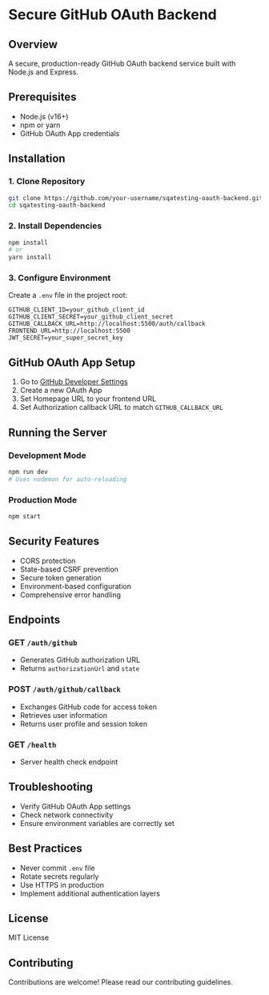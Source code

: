 # Secure GitHub OAuth Backend

## Overview
A secure, production-ready GitHub OAuth backend service built with Node.js and Express.

## Prerequisites
- Node.js (v16+)
- npm or yarn
- GitHub OAuth App credentials

## Installation

### 1. Clone Repository
```bash
git clone https://github.com/your-username/sqatesting-oauth-backend.git
cd sqatesting-oauth-backend
```

### 2. Install Dependencies
```bash
npm install
# or
yarn install
```

### 3. Configure Environment
Create a `.env` file in the project root:
```
GITHUB_CLIENT_ID=your_github_client_id
GITHUB_CLIENT_SECRET=your_github_client_secret
GITHUB_CALLBACK_URL=http://localhost:5500/auth/callback
FRONTEND_URL=http://localhost:5500
JWT_SECRET=your_super_secret_key
```

## GitHub OAuth App Setup
1. Go to [GitHub Developer Settings](https://github.com/settings/developers)
2. Create a new OAuth App
3. Set Homepage URL to your frontend URL
4. Set Authorization callback URL to match `GITHUB_CALLBACK_URL`

## Running the Server

### Development Mode
```bash
npm run dev
# Uses nodemon for auto-reloading
```

### Production Mode
```bash
npm start
```

## Security Features
- CORS protection
- State-based CSRF prevention
- Secure token generation
- Environment-based configuration
- Comprehensive error handling

## Endpoints

### GET `/auth/github`
- Generates GitHub authorization URL
- Returns `authorizationUrl` and `state`

### POST `/auth/github/callback`
- Exchanges GitHub code for access token
- Retrieves user information
- Returns user profile and session token

### GET `/health`
- Server health check endpoint

## Troubleshooting
- Verify GitHub OAuth App settings
- Check network connectivity
- Ensure environment variables are correctly set

## Best Practices
- Never commit `.env` file
- Rotate secrets regularly
- Use HTTPS in production
- Implement additional authentication layers

## License
MIT License

## Contributing
Contributions are welcome! Please read our contributing guidelines.
